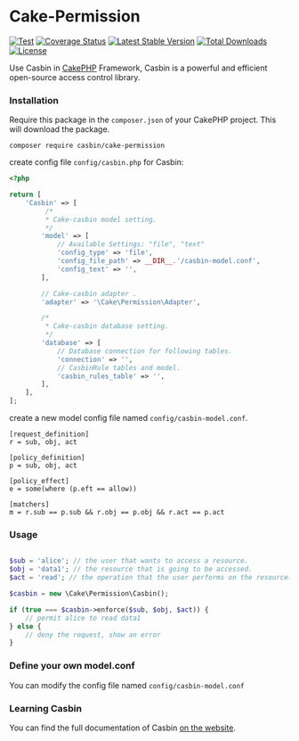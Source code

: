 # Cake-Permission

[![Test](https://github.com/php-casbin/cake-permission/actions/workflows/test.yml/badge.svg)](https://github.com/php-casbin/cake-permission/actions/workflows/test.yml)
[![Coverage Status](https://coveralls.io/repos/github/php-casbin/cake-permission/badge.svg)](https://coveralls.io/github/php-casbin/cake-permission)
[![Latest Stable Version](https://poser.pugx.org/casbin/cake-permission/v/stable)](https://packagist.org/packages/casbin/cake-permission)
[![Total Downloads](https://poser.pugx.org/casbin/cake-permission/downloads)](https://packagist.org/packages/casbin/cake-permission)
[![License](https://poser.pugx.org/casbin/cake-permission/license)](https://packagist.org/packages/casbin/cake-permission)

Use Casbin in [CakePHP](https://github.com/cakephp/cakephp) Framework, Casbin is a powerful and efficient open-source access control library.

### Installation

Require this package in the `composer.json` of your CakePHP project. This will download the package.

```
composer require casbin/cake-permission
```

create config file `config/casbin.php` for Casbin:

```php
<?php

return [
    'Casbin' => [
         /*
         * Cake-casbin model setting.
         */
        'model' => [
            // Available Settings: "file", "text"
            'config_type' => 'file',
            'config_file_path' => __DIR__.'/casbin-model.conf',
            'config_text' => '',
        ],

        // Cake-casbin adapter .
        'adapter' => '\Cake\Permission\Adapter',

        /*
         * Cake-casbin database setting.
         */
        'database' => [
            // Database connection for following tables.
            'connection' => '',
            // CasbinRule tables and model.
            'casbin_rules_table' => '',
        ],
    ],
];
```

create a new model config file named `config/casbin-model.conf`.

```
[request_definition]
r = sub, obj, act

[policy_definition]
p = sub, obj, act

[policy_effect]
e = some(where (p.eft == allow))

[matchers]
m = r.sub == p.sub && r.obj == p.obj && r.act == p.act
```


### Usage

```php

$sub = 'alice'; // the user that wants to access a resource.
$obj = 'data1'; // the resource that is going to be accessed.
$act = 'read'; // the operation that the user performs on the resource.

$casbin = new \Cake\Permission\Casbin();

if (true === $casbin->enforce($sub, $obj, $act)) {
    // permit alice to read data1
} else {
    // deny the request, show an error
}
```

### Define your own model.conf

You can modify the config file named `config/casbin-model.conf`

### Learning Casbin

You can find the full documentation of Casbin [on the website](https://casbin.org/).
